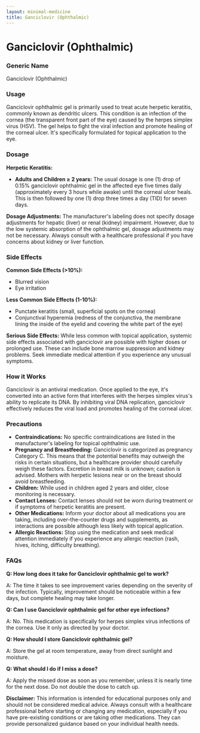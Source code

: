 ```yaml
---
layout: minimal-medicine
title: Ganciclovir (Ophthalmic)
---
```


# Ganciclovir (Ophthalmic)
### Generic Name
Ganciclovir (Ophthalmic)

### Usage

Ganciclovir ophthalmic gel is primarily used to treat acute herpetic keratitis, commonly known as dendritic ulcers.  This condition is an infection of the cornea (the transparent front part of the eye) caused by the herpes simplex virus (HSV).  The gel helps to fight the viral infection and promote healing of the corneal ulcer.  It's specifically formulated for topical application to the eye.

### Dosage

**Herpetic Keratitis:**

* **Adults and Children ≥ 2 years:** The usual dosage is one (1) drop of 0.15% ganciclovir ophthalmic gel in the affected eye five times daily (approximately every 3 hours while awake) until the corneal ulcer heals.  This is then followed by one (1) drop three times a day (TID) for seven days.

**Dosage Adjustments:**  The manufacturer's labeling does not specify dosage adjustments for hepatic (liver) or renal (kidney) impairment. However, due to the low systemic absorption of the ophthalmic gel, dosage adjustments may not be necessary.  Always consult with a healthcare professional if you have concerns about kidney or liver function.

### Side Effects

**Common Side Effects (>10%):**

* Blurred vision
* Eye irritation

**Less Common Side Effects (1-10%):**

* Punctate keratitis (small, superficial spots on the cornea)
* Conjunctival hyperemia (redness of the conjunctiva, the membrane lining the inside of the eyelid and covering the white part of the eye)


**Serious Side Effects:** While less common with topical application, systemic side effects associated with ganciclovir are possible with higher doses or prolonged use.  These can include bone marrow suppression and kidney problems.  Seek immediate medical attention if you experience any unusual symptoms.

### How it Works

Ganciclovir is an antiviral medication. Once applied to the eye, it's converted into an active form that interferes with the herpes simplex virus's ability to replicate its DNA.  By inhibiting viral DNA replication, ganciclovir effectively reduces the viral load and promotes healing of the corneal ulcer.

### Precautions

* **Contraindications:** No specific contraindications are listed in the manufacturer's labeling for topical ophthalmic use.
* **Pregnancy and Breastfeeding:** Ganciclovir is categorized as pregnancy Category C. This means that the potential benefits may outweigh the risks in certain situations, but a healthcare provider should carefully weigh these factors. Excretion in breast milk is unknown; caution is advised. Mothers with herpetic lesions near or on the breast should avoid breastfeeding.
* **Children:**  While used in children aged 2 years and older, close monitoring is necessary.
* **Contact Lenses:** Contact lenses should not be worn during treatment or if symptoms of herpetic keratitis are present.
* **Other Medications:**  Inform your doctor about all medications you are taking, including over-the-counter drugs and supplements, as interactions are possible although less likely with topical application.
* **Allergic Reactions:**  Stop using the medication and seek medical attention immediately if you experience any allergic reaction (rash, hives, itching, difficulty breathing).


### FAQs

**Q: How long does it take for Ganciclovir ophthalmic gel to work?**

A: The time it takes to see improvement varies depending on the severity of the infection.  Typically, improvement should be noticeable within a few days, but complete healing may take longer.

**Q: Can I use Ganciclovir ophthalmic gel for other eye infections?**

A: No. This medication is specifically for herpes simplex virus infections of the cornea.  Use it only as directed by your doctor.

**Q: How should I store Ganciclovir ophthalmic gel?**

A: Store the gel at room temperature, away from direct sunlight and moisture.


**Q: What should I do if I miss a dose?**

A: Apply the missed dose as soon as you remember, unless it is nearly time for the next dose. Do not double the dose to catch up.


**Disclaimer:** This information is intended for educational purposes only and should not be considered medical advice. Always consult with a healthcare professional before starting or changing any medication, especially if you have pre-existing conditions or are taking other medications.  They can provide personalized guidance based on your individual health needs.
